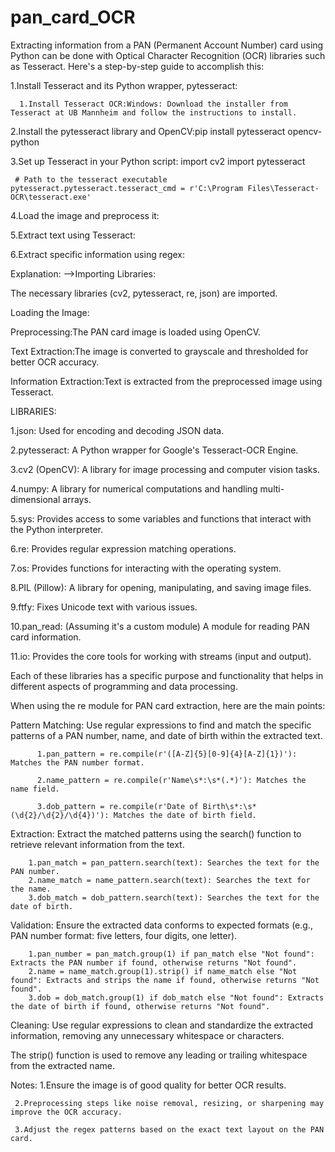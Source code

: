 # pan_card_OCR
Extracting information from a PAN (Permanent Account Number) card using Python can be done with Optical Character Recognition (OCR) libraries such as Tesseract. Here's a step-by-step guide to accomplish this:

1.Install Tesseract and its Python wrapper, pytesseract:

      1.Install Tesseract OCR:Windows: Download the installer from Tesseract at UB Mannheim and follow the instructions to install.
      
2.Install the pytesseract library and OpenCV:pip install pytesseract opencv-python

3.Set up Tesseract in your Python script:
    import cv2
    import pytesseract

     # Path to the tesseract executable
    pytesseract.pytesseract.tesseract_cmd = r'C:\Program Files\Tesseract-OCR\tesseract.exe'
    
4.Load the image and preprocess it:

5.Extract text using Tesseract:

6.Extract specific information using regex:

Explanation:
-->Importing Libraries:

The necessary libraries (cv2, pytesseract, re, json) are imported.

Loading the Image:


Preprocessing:The PAN card image is loaded using OpenCV.

Text Extraction:The image is converted to grayscale and thresholded for better OCR accuracy.


Information Extraction:Text is extracted from the preprocessed image using Tesseract.


LIBRARIES:

   1.json: Used for encoding and decoding JSON data.

   2.pytesseract: A Python wrapper for Google's Tesseract-OCR Engine.

   3.cv2 (OpenCV): A library for image processing and computer vision tasks.

   4.numpy: A library for numerical computations and handling multi-dimensional arrays.

   5.sys: Provides access to some variables and functions that interact with the Python interpreter.

   6.re: Provides regular expression matching operations.

   7.os: Provides functions for interacting with the operating system.

   8.PIL (Pillow): A library for opening, manipulating, and saving image files.

   9.ftfy: Fixes Unicode text with various issues.

   10.pan_read: (Assuming it's a custom module) A module for reading PAN card information.

   11.io: Provides the core tools for working with streams (input and output).

Each of these libraries has a specific purpose and functionality that helps in different aspects of programming and data processing.



When using the re module for PAN card extraction, here are the main points:

Pattern Matching: Use regular expressions to find and match the specific patterns of a PAN number, name, and date of birth within the extracted text.

          1.pan_pattern = re.compile(r'([A-Z]{5}[0-9]{4}[A-Z]{1})'): Matches the PAN number format.

          2.name_pattern = re.compile(r'Name\s*:\s*(.*)'): Matches the name field.

          3.dob_pattern = re.compile(r'Date of Birth\s*:\s*(\d{2}/\d{2}/\d{4})'): Matches the date of birth field.


Extraction: Extract the matched patterns using the search() function to retrieve relevant information from the text.

        1.pan_match = pan_pattern.search(text): Searches the text for the PAN number.
        2.name_match = name_pattern.search(text): Searches the text for the name.
        3.dob_match = dob_pattern.search(text): Searches the text for the date of birth.

Validation: Ensure the extracted data conforms to expected formats (e.g., PAN number format: five letters, four digits, one letter).

        1.pan_number = pan_match.group(1) if pan_match else "Not found": Extracts the PAN number if found, otherwise returns "Not found".
        2.name = name_match.group(1).strip() if name_match else "Not found": Extracts and strips the name if found, otherwise returns "Not found".
        3.dob = dob_match.group(1) if dob_match else "Not found": Extracts the date of birth if found, otherwise returns "Not found".

Cleaning: Use regular expressions to clean and standardize the extracted information, removing any unnecessary whitespace or characters.

The strip() function is used to remove any leading or trailing whitespace from the extracted name.


Notes:
     1.Ensure the image is of good quality for better OCR results.
     
     2.Preprocessing steps like noise removal, resizing, or sharpening may improve the OCR accuracy.
     
     3.Adjust the regex patterns based on the exact text layout on the PAN card.
 















